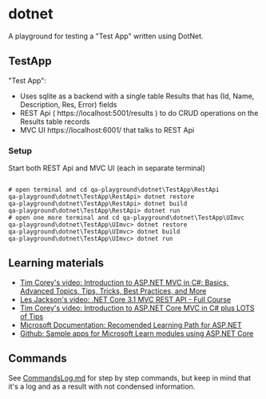# dotnet
A playground for testing a "Test App" written using DotNet.

## TestApp
"Test App":
* Uses sqlite as a backend with a single table Results that has (Id, Name, Description, Res, Error) fields
* REST Api ( https://localhost:5001/results ) to do CRUD operations on the Results table records
* MVC UI https://localhost:6001/ that talks to REST Api 

### Setup
Start both REST Api and MVC UI (each in separate terminal)
```

# open terminal and cd qa-playground\dotnet\TestApp\RestApi
qa-playground\dotnet\TestApp\RestApi> dotnet restore
qa-playground\dotnet\TestApp\RestApi> dotnet build
qa-playground\dotnet\TestApp\RestApi> dotnet run
# open one more terminal and cd qa-playground\dotnet\TestApp\UImvc
qa-playground\dotnet\TestApp\UImvc> dotnet restore
qa-playground\dotnet\TestApp\UImvc> dotnet build
qa-playground\dotnet\TestApp\UImvc> dotnet run
```

## Learning materials
* [Tim Corey's video: Introduction to ASP.NET MVC in C#: Basics, Advanced Topics, Tips, Tricks, Best Practices, and More](https://youtu.be/phyV-OQNeRM)
* [Les Jackson's video: .NET Core 3.1 MVC REST API - Full Course](https://www.youtube.com/watch?v=fmvcAzHpsk8&feature=youtu.be)
* [Tim Corey's video: Introduction to ASP.NET Core MVC in C# plus LOTS of Tips](https://www.youtube.com/watch?v=1ck9LIBxO14)
* [Microsoft Documentation: Recomended Learning Path for ASP.NET](https://docs.microsoft.com/en-us/aspnet/core/introduction-to-aspnet-core?view=aspnetcore-3.1#recommended-learning-path)
* [Github: Sample apps for Microsoft Learn modules using ASP.NET Core](https://github.com/MicrosoftDocs/mslearn-aspnet-core/tree/master/modules/create-razor-pages-aspnet-core/src)

## Commands
See [CommandsLog.md](CommandsLog.md) for step by step commands, but keep in mind that it's a log and as a result with not condensed information.